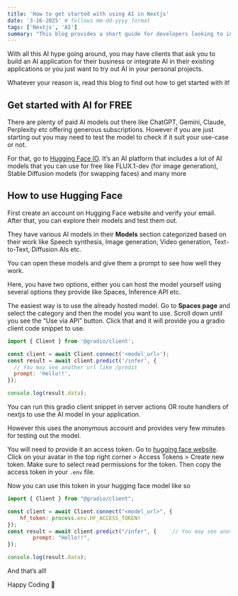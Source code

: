 ```yaml
---
title: 'How to get started with using AI in Nextjs'
date: '3-16-2025' # follows mm-dd-yyyy format
tags: ['Nextjs', 'AI']
summary: "This blog provides a short guide for developers looking to integrate AI capabilities into their Next.js applications using Hugging Face's powerful machine learning models. The author explains the basics of Hugging Face, a platform that offers a wide range of pre-trained models for natural language processing (NLP), computer vision, and more"
---
```


With all this AI hype going around, you may have clients that ask you to build an AI application for their
business or integrate AI in their existing applications or you just want to try out AI in your personal projects.

Whatever your reason is, read this blog to find out how to get started with it!

## Get started with AI for FREE

There are plenty of paid AI models out there like ChatGPT, Gemini, Claude, Perplexity etc offering generous
subscriptions. However if you are just starting out you may need to test the model to check if it suit your
use-case or not.

For that, go to [Hugging Face IO](https://huggingface.co/). It’s an AI platform that includes a lot of AI models that you can use for free like FLUX.1-dev (for image generation), Stable Diffusion models (for swapping faces) and many more

## How to use Hugging Face

First create an account on Hugging Face website and verify your email. After that, you can explore their models
and test them out.

They have various AI models in their **Models** section categorized based on their work like Speech synthesis,
Image generation, Video generation, Text-to-Text, Diffusion AIs etc.

You can open these models and give them a prompt to see how well they work.

Here, you have two options, either you can host the model yourself using several options they provide like
Spaces, Inference API etc.

The easiest way is to use the already hosted model. Go to **Spaces page** and select the category and then the
model you want to use. Scroll down until you see the “Use via API” button. Click that and it will provide you a
gradio client code snippet to use.

```javascript
import { Client } from '@gradio/client';

const client = await Client.connect('<model_url>');
const result = await client.predict('/infer', {
  // You may see another url like /predit
  prompt: 'Hello!!',
});

console.log(result.data);
```

You can run this gradio client snippet in server actions OR route handlers of nextjs to use the AI model in your
application.

However this uses the anonymous account and provides very few minutes for testing out the model.

You will need to provide it an access token. Go to [hugging face website](https://huggingface.co/). Click on your
avatar in the top right corner > Access Tokens > Create new token. Make sure to select read permissions for the
token. Then copy the access token in your `.env` file.

Now you can use this token in your hugging face model like so

```javascript
import { Client } from "@gradio/client";

const client = await Client.connect("<model_url>", {
	hf_token: process.env.HF_ACCESS_TOKEN!
});
const result = await client.predict("/infer", {  	// You may see another url like /predit
		prompt: "Hello!!",
});

console.log(result.data);
```

And that’s all!

Happy Coding 🚀

